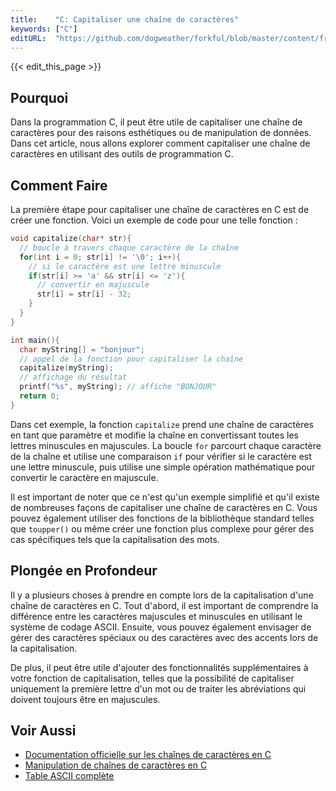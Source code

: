 ```yaml
---
title:    "C: Capitaliser une chaîne de caractères"
keywords: ["C"]
editURL:  "https://github.com/dogweather/forkful/blob/master/content/fr/c/capitalizing-a-string.md"
---
```


{{< edit_this_page >}}

## Pourquoi

Dans la programmation C, il peut être utile de capitaliser une chaîne de caractères pour des raisons esthétiques ou de manipulation de données. Dans cet article, nous allons explorer comment capitaliser une chaîne de caractères en utilisant des outils de programmation C.

## Comment Faire

La première étape pour capitaliser une chaîne de caractères en C est de créer une fonction. Voici un exemple de code pour une telle fonction :

```C
void capitalize(char* str){
  // boucle à travers chaque caractère de la chaîne
  for(int i = 0; str[i] != '\0'; i++){
    // si le caractère est une lettre minuscule
    if(str[i] >= 'a' && str[i] <= 'z'){
      // convertir en majuscule
      str[i] = str[i] - 32;
    }
  }
}

int main(){
  char myString[] = "bonjour";
  // appel de la fonction pour capitaliser la chaîne
  capitalize(myString);
  // affichage du résultat
  printf("%s", myString); // affiche "BONJOUR"
  return 0;
}
```

Dans cet exemple, la fonction `capitalize` prend une chaîne de caractères en tant que paramètre et modifie la chaîne en convertissant toutes les lettres minuscules en majuscules. La boucle `for` parcourt chaque caractère de la chaîne et utilise une comparaison `if` pour vérifier si le caractère est une lettre minuscule, puis utilise une simple opération mathématique pour convertir le caractère en majuscule.

Il est important de noter que ce n'est qu'un exemple simplifié et qu'il existe de nombreuses façons de capitaliser une chaîne de caractères en C. Vous pouvez également utiliser des fonctions de la bibliothèque standard telles que `toupper()` ou même créer une fonction plus complexe pour gérer des cas spécifiques tels que la capitalisation des mots.

## Plongée en Profondeur

Il y a plusieurs choses à prendre en compte lors de la capitalisation d'une chaîne de caractères en C. Tout d'abord, il est important de comprendre la différence entre les caractères majuscules et minuscules en utilisant le système de codage ASCII. Ensuite, vous pouvez également envisager de gérer des caractères spéciaux ou des caractères avec des accents lors de la capitalisation.

De plus, il peut être utile d'ajouter des fonctionnalités supplémentaires à votre fonction de capitalisation, telles que la possibilité de capitaliser uniquement la première lettre d'un mot ou de traiter les abréviations qui doivent toujours être en majuscules.

## Voir Aussi

- [Documentation officielle sur les chaînes de caractères en C](https://www.tutorialspoint.com/c_standard_library/string_h.htm)
- [Manipulation de chaînes de caractères en C](https://www.programiz.com/c-programming/c-strings)
- [Table ASCII complète](https://www.ionos.fr/digitalguide/sites-internet/developpement-web/code-ascii/)